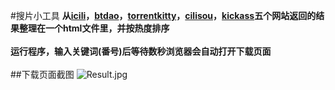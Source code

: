 #搜片小工具
**从[icili](http://www.icili.tv)，[btdao](http://www.btdao.org)，[torrentkitty](http://www.torrentkitty.net)，[cilisou](http://www.cilisou.cn)，[kickass](https://kat.cr)五个网站返回的结果整理在一个html文件里，并按热度排序**
<br/>
<br/>
**运行程序，输入关键词(番号)后等待数秒浏览器会自动打开下载页面**
<br/>
<br/>
##下载页面截图
![Result.jpg](https://ooo.0o0.ooo/2016/03/14/56e661fd5dbda.jpg)
